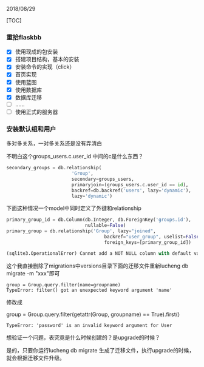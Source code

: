 2018/08/29

[TOC]

### 重拾flaskbb

- [x] 使用现成的包安装
- [x] 搭建项目结构，基本的安装
- [x] 安装命令的实现（click）
- [x] 首页实现
- [x] 使用蓝图
- [x] 使用数据库
- [x] 数据库迁移
- [ ] ......
- [ ] 使用正式的服务器

### 安装默认组和用户

多对多关系，一对多关系还是没有弄清白

不明白这个groups_users.c.user_id 中间的c是什么东西？

```python
secondary_groups = db.relationship(
                        'Group',
                        secondary=groups_users,
                        primaryjoin=(groups_users.c.user_id == id),
                        backref=db.backref('users', lazy='dynamic'),
                        lazy='dynamic')
```



下面这种情况一个model中同时定义了外键和relationship

```python
primary_group_id = db.Column(db.Integer, db.ForeignKey('groups.id'),
                             nullable=False)
primary_group = db.relationship('Group', lazy="joined",
                                    backref="user_group", uselist=False,
                                    foreign_keys=[primary_group_id])
```


```python
(sqlite3.OperationalError) Cannot add a NOT NULL column with default value NULL [SQL: 'ALTER TABLE users ADD COLUMN primary_group_id INTEGER NOT NULL'] 
```

这个我直接删除了migrations中versions目录下面的迁移文件重新lucheng db migrate -m "xxx"即可

    group = Group.query.filter(name=groupname)
    TypeError: filter() got an unexpected keyword argument 'name'
修改成

group = Group.query.filter(getattr(Group, groupname) == True).first()



```
TypeError: 'password' is an invalid keyword argument for User
```



想验证一个问题，表究竟是什么时候创建的？是upgrade的时候？

是的，只要你运行lucheng db migrate 生成了迁移文件，执行upgrade的时候，就会根据迁移文件升级。

